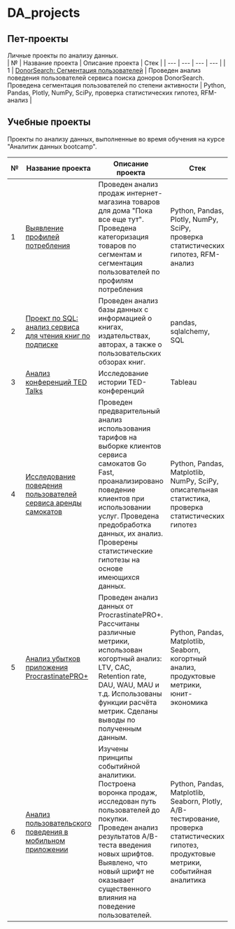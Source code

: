 # DA_projects

## Пет-проекты  
Личные проекты по анализу данных.  
| № | Название проекта | Описание проекта | Стек |
| --- | --- | --- | --- |
| 1 | [DonorSearch: Сегментация пользователей](https://github.com/korneeva-anastasia/DA_projects/tree/main/donor_search) | Проведен анализ поведения пользователей сервиса поиска доноров DonorSearch. Проведена сегментация пользователей по степени активности | Python, Pandas, Plotly, NumPy, SciPy, проверка статистических гипотез, RFM-анализ |

## Учебные проекты  
Проекты по анализу данных, выполненные во время обучения на курсе "Аналитик данных bootcamp".

| № | Название проекта | Описание проекта | Стек |
| --- | --- | --- | --- |
| 1 | [Выявление профилей потребления](https://github.com/korneeva-anastasia/yandex_practicum_projects/tree/main/final_ecomm) | Проведен анализ продаж интернет-магазина товаров для дома "Пока все еще тут". Проведена категоризация товаров по сегментам и сегментация пользователей по профилям потребления | Python, Pandas, Plotly, NumPy, SciPy, проверка статистических гипотез, RFM-анализ |
| 2 | [Проект по SQL: анализ сервиса для чтения книг по подписке](https://github.com/korneeva-anastasia/yandex_practicum_projects/tree/main/sql_project) | Проведен анализ базы данных с информацией о книгах, издательствах, авторах, а также о пользовательских обзорах книг. | pandas, sqlalchemy, SQL |
| 3 | [Анализ конференций TED Talks](https://public.tableau.com/app/profile/anastasia.korneeva/viz/TEDproject_17141460141600/Story1) | Исследование истории TED-конференций | Tableau |
| 4 | [Исследование поведения пользователей сервиса аренды самокатов](https://github.com/korneeva-anastasia/Portfolio/tree/main/gofast) | Проведен предварительный анализ использования тарифов на выборке клиентов сервиса самокатов Go Fast, проанализировано поведение клиентов при использовании услуг. Проведена предобработка данных, их анализ. Проверены статистические гипотезы на основе имеющихся данных. | Python, Pandas, Matplotlib, NumPy, SciPy, описательная статистика, проверка статистических гипотез |
| 5 | [Анализ убытков приложения ProcrastinatePRO+](https://github.com/korneeva-anastasia/Portfolio/tree/main/procrastinate_pro) | Проведен анализ данных от ProcrastinatePRO+. Рассчитаны различные метрики, использован когортный анализ: LTV, CAC, Retention rate, DAU, WAU, MAU и т.д. Использованы функции расчёта метрик. Сделаны выводы по полученным данным. | Python, Pandas, Matplotlib, Seaborn, когортный анализ, продуктовые метрики, юнит-экономика |
| 6 | [Анализ пользовательского поведения в мобильном приложении](https://github.com/korneeva-anastasia/Portfolio/tree/main/mobapp) | Изучены принципы событийной аналитики. Построена воронка продаж, исследован путь пользователей до покупки. Проведен анализ результатов A/B-теста введения новых шрифтов. Выявлено, что новый шрифт не оказывает существенного влияния на поведение пользователей. | Python, Pandas, Matplotlib, Seaborn, Plotly, A/B-тестирование, проверка статистических гипотез, продуктовые метрики, событийная аналитика |
